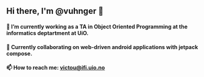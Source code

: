 ## Hi there, I'm @vuhnger 👋

#### 🔭 I’m currently working as a TA in Object Oriented Programming at the informatics deptartment at UiO.
#### 👯 Currently collaborating on web-driven android applications with jetpack compose.
#### 📫 How to reach me: victou@ifi.uio.no
